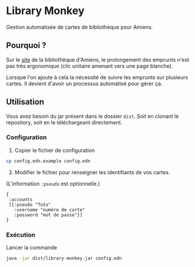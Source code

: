 # Library Monkey

Gestion automatisée de cartes de bibliothèque pour Amiens.

## Pourquoi ?

Sur le [site](http://bibliotheques.amiens.fr/) de la bibliothèque d'Amiens, le prolongement des emprunts n'est pas très ergonomique (clic unitaire amenant vers une page blanche).

Lorsque l'on ajoute à cela la nécessité de suivre les emprunts sur plusieurs cartes. Il devient d'avoir un processus automatisé pour gérer ça.

## Utilisation

Vous avez besoin du jar présent dans le dossier `dist`. Soit en clonant le repository, soit en le téléchargeant directement.

### Configuration

1. Copier le fichier de configuration

```sh
cp config.edn.example config.edn
```

2. Modifier le fichier pour renseigner les identifiants de vos cartes.

(L'information `:pseudo` est optionnelle.)

```edn
{
 :accounts
 [{:pseudo "Toto"
   :username "numéro de carte"
   :password "mot de passe"}]
}
```

### Exécution

Lancer la commande

```sh
java -jar dist/library-monkey.jar config.edn
```
